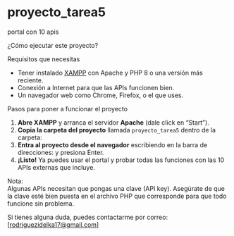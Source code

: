 # proyecto_tarea5
portal con 10 apis

 ¿Cómo ejecutar este proyecto?

 Requisitos que necesitas

- Tener instalado [XAMPP](https://www.apachefriends.org/es/index.html) con Apache y PHP 8 o una versión más reciente.
- Conexión a Internet para que las APIs funcionen bien.
- Un navegador web como Chrome, Firefox, o el que uses.

 Pasos para poner a funcionar el proyecto

1. **Abre XAMPP** y arranca el servidor **Apache** (dale click en “Start”).
2. **Copia la carpeta del proyecto** llamada `proyecto_tarea5` dentro de la carpeta:
3. **Entra al proyecto desde el navegador** escribiendo en la barra de direcciones:
y presiona Enter.
4. **¡Listo!** Ya puedes usar el portal y probar todas las funciones con las 10 APIs externas que incluye.

Nota:  
Algunas APIs necesitan que pongas una clave (API key). Asegúrate de que la clave esté bien puesta en el archivo PHP que corresponde para que todo funcione sin problema.

Si tienes alguna duda, puedes contactarme por correo: [rodriguezidelka17@gmail.com]



